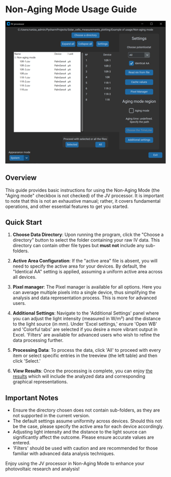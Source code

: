 # Non-Aging Mode Usage Guide

![img.png](../../Media/Usage_example_non-aging_mode.png)

## Overview

This guide provides basic instructions for using the Non-Aging Mode (the "Aging mode" checkbox is not checked) of the JV processor. It is important to note that this is not an exhaustive manual; rather, it covers fundamental operations, and other essential features to get you started.

## Quick Start

1. **Choose Data Directory**: Upon running the program, click the "Choose a directory" button to select the folder containing your raw IV data. This directory can contain other file types but **must not** include any sub-folders.

2. **Active Area Configuration**: If the "active area" file is absent, you will need to specify the active area for your devices. By default, the "Identical AA" setting is applied, assuming a uniform active area across all devices.

3. **Pixel manager**: The Pixel manager is available for all options. Here you can average multiple pixels into a single device, thus simplifying the analysis and data representation process. This is more for advanced users.

4. **Additional Settings**: Navigate to the 'Additional Settings' panel where you can adjust the light intensity (measured in W/m²) and the distance to the light source (in mm). Under 'Excel settings,' ensure 'Open WB' and 'Colorful tabs' are selected if you desire a more vibrant output in Excel. 'Filters' are available for advanced users who wish to refine the data processing further.

5. **Processing Data**: To process the data, click 'All' to proceed with every item or select specific entries in the treeview (the left table) and then click 'Select.'

6. **View Results**: Once the processing is complete, you can enjoy [the results](2024-01-15%20Non-aging%20mode%20JV%20plots%20and%20calculations.xlsx) which will include the analyzed data and corresponding graphical representations.

## Important Notes

- Ensure the directory chosen does not contain sub-folders, as they are not supported in the current version.
- The default settings assume uniformity across devices. Should this not be the case, please specify the active area for each device accordingly.
- Adjusting light intensity and the distance to the light source can significantly affect the outcome. Please ensure accurate values are entered.
- 'Filters' should be used with caution and are recommended for those familiar with advanced data analysis techniques.

Enjoy using the JV processor in Non-Aging Mode to enhance your photovoltaic research and analysis!
